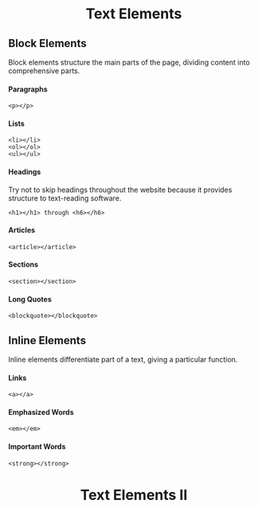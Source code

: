 <h1 align=center>Text Elements</h1>

## Block Elements
Block elements structure the main parts of the page, dividing content into comprehensive parts.

#### Paragraphs
    <p></p>
#### Lists
    <li></li>
    <ol></ol>
    <ul></ul>
#### Headings
Try not to skip headings throughout the website because it provides structure to text-reading software.

    <h1></h1> through <h6></h6>
#### Articles
    <article></article>
#### Sections
    <section></section>
#### Long Quotes
    <blockquote></blockquote>

## Inline Elements
Inline elements differentiate part of a text, giving a particular function. 

#### Links
    <a></a>
#### Emphasized Words
    <em></em>
#### Important Words
    <strong></strong>
    
<h1 align=center>Text Elements II</h1>

## 
